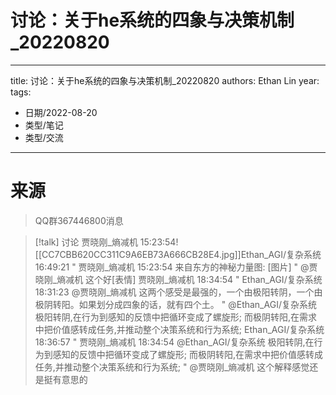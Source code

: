 # 讨论：关于he系统的四象与决策机制_20220820


---
title: 讨论：关于he系统的四象与决策机制_20220820
authors: Ethan Lin
year:
tags:
  - 日期/2022-08-20 
  - 类型/笔记 
  - 类型/交流 
---






# 来源

> QQ群367446800消息


> [!talk] 讨论
贾晓刚_熵减机  15:23:54![[CC7CBB620CC311C9A6EB73A666CB28E4.jpg]]Ethan_AGI/复杂系统  16:49:21
" 贾晓刚_熵减机 15:23:54
来自东方的神秘力量图: [图片] "
@贾晓刚_熵减机 这个好[表情]
贾晓刚_熵减机  18:34:54
" Ethan_AGI/复杂系统 18:31:23
@贾晓刚_熵减机 这两个感受是最强的，一个由极阳转阴，一个由极阴转阳。如果划分成四象的话，就有四个土。 "
@Ethan_AGI/复杂系统 极阳转阴,在行为到感知的反馈中把循环变成了螺旋形;
而极阴转阳,在需求中把价值感转成任务,并推动整个决策系统和行为系统;
Ethan_AGI/复杂系统  18:36:57
" 贾晓刚_熵减机 18:34:54
@Ethan_AGI/复杂系统 极阳转阴,在行为到感知的反馈中把循环变成了螺旋形;  而极阴转阳,在需求中把价值感转成任务,并推动整个决策系统和行为系统; "
@贾晓刚_熵减机 这个解释感觉还是挺有意思的
